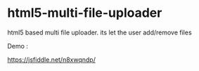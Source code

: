 # html5-multi-file-uploader
html5 based multi file uploader. its let the user add/remove files

Demo : 

https://jsfiddle.net/n8xwqndp/
